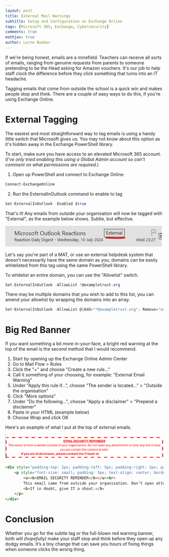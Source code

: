 ```yaml
---
layout: post
title: External Mail Warnings
subtitle: Setup and Configuration on Exchange Online
tags: [Microsoft 365, Exchange, Cybersecurity]
comments: true
mathjax: true
author: Lorne Booker
---
```


If we're being honest, emails are a minefield. Teachers can receive all sorts of emails, ranging from genuine requests from parents to someone pretending to be the Head asking for Amazon vouchers. It's our job to help staff clock the difference before they click something that turns into an IT headache.

Tagging emails that come from outside the school is a quick win and makes people stop and think. There are a couple of easy ways to do this, if you're using Exchange Online.

# External Tagging
The easiest and most straightforward way to tag emails is using a handy little switch that Microsoft gives us. You may not know about this option as it's hidden away in the Exchange PowerShell library.

To start, make sure you have access to an elevated Microsoft 365 account. (*I've only tried enabling this using a Global Admin account so can't comment on what permissions are required.*)

1. Open up PowerShell and connect to Exchange Online
```powershell
Connect-ExchangeOnline
```
2. Run the ExternalInOutlook command to enable to tag
```powershell
Set-ExternalInOutlook -Enabled $true
```

That's it! Any emails from outside your organisation will now be tagged with "External", as the example below shows. Subtle, but effective.

![External Tag](https://github.com/lornebookerr/lornebooker.com/blob/main/assets/img/posts/externalmail.png)

Let's say you're part of a MAT, or use an external helpdesk system that doesn't necessarily have the same domain as you; domains can be easily whitelisted from this tag using the same PowerShell library. 

To whitelist an entire domain, you can use the "Allowlist" switch.
```powershell
Set-ExternalInOutlook -AllowList *@exampletrust.org
```

There may be multiple domains that you wish to add to this list, you can amend your allowlist by wrapping the domains into an array.
```powershell
Set-ExternalInOutlook -AllowList @{Add="*@exampletrust.org"; Remove="user@example.org"}
```
# Big Red Banner
If you want something a bit more in-your-face, a bright red warning at the top of the email is the second method that I would recommend.

1. Start by opening up the Exchange Online Admin Center
2. Go to Mail Flow > Rules
3. Click the "+" and choose "Create a new rule…"
4. Call it something of your choosing, for example: "External Email Warning"
5. Under "Apply this rule if…", choose "The sender is located…" > "Outside the organisation"
6. Click "More options"
7. Under "Do the following…", choose "Apply a disclaimer" > "Prepend a disclaimer"
8. Paste in your HTML (example below)
9. Choose Wrap and click OK

Here's an example of what I put at the top of external emails.

![The Big Red Banner](https://github.com/lornebookerr/lornebooker.com/blob/main/assets/img/posts/bigredbanner.png)

```html
<div style="padding-top: 2px; padding-left: 5px; padding-right: 5px; padding-bottom: 5px;">
    <p style="font-size: small; padding: 5px; text-align: center; border-style: dashed; border-radius: 5px; border-color: red; color: red;">
        <u><b>EMAIL SECURITY REMINDER</b></u><br>  
        This email came from outside your organisation. Don’t open attachments or click links unless you're absolutely sure it’s safe.<br>
        <b>If in doubt, give IT a shout.</b>
    </p>
</div>
```

# Conclusion

Whether you go for the subtle tag or the full-blown red warning banner, both will *(hopefully)* make your staff stop and think before they open up any dodgy emails. It’s a tiny change that can save you hours of fixing things when someone clicks the wrong thing.
